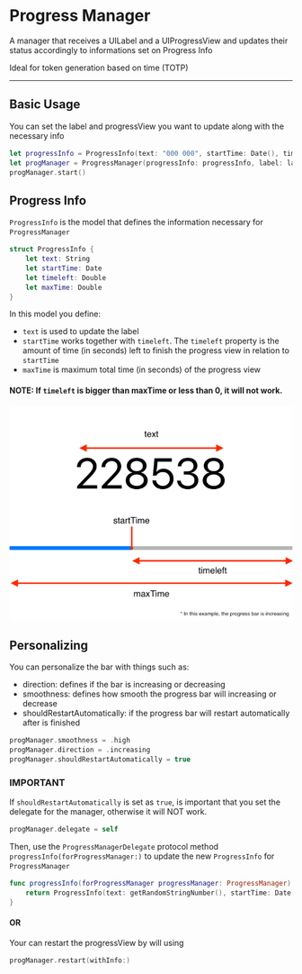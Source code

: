 #  Progress Manager
A manager that receives a UILabel and a UIProgressView and updates their status accordingly to informations set on Progress Info

Ideal for token generation based on time (TOTP)

---
## Basic Usage

You can set the label and progressView you want to update along with the necessary info

```swift
let progressInfo = ProgressInfo(text: "000 000", startTime: Date(), timeleft: 10.0, maxTime: 10.0)
let progManager = ProgressManager(progressInfo: progressInfo, label: label, progressView: progressView)
progManager.start()
```

## Progress Info

`ProgressInfo` is the model that defines the information necessary for `ProgressManager`

```swift
struct ProgressInfo {
    let text: String
    let startTime: Date
    let timeleft: Double
    let maxTime: Double
}
```

In this model you define:
- `text` is used to update the label
- `startTime` works together with `timeleft`. The `timeleft` property is the amount of time (in seconds) left to finish the progress view in relation to `startTime`
- `maxTime` is maximum total time (in seconds) of the progress view

#### NOTE: If `timeleft` is bigger than maxTime or less than 0, it will not work.

![ProgressInfo](progressManager_example_fig.png)

## Personalizing

You can personalize the bar with things such as:
- direction: defines if the bar is increasing or decreasing
- smoothness: defines how smooth the progress bar will increasing or decrease
- shouldRestartAutomatically: if the progress bar will restart automatically after is finished

```swift
progManager.smoothness = .high
progManager.direction = .increasing
progManager.shouldRestartAutomatically = true
```

### IMPORTANT

If `shouldRestartAutomatically` is set as `true`, is important that you set the delegate for the manager, otherwise it will NOT work.

```swift
progManager.delegate = self
```

Then, use the `ProgressManagerDelegate` protocol method `progressInfo(forProgressManager:)` to update the new `ProgressInfo` for `ProgressManager`

```swift
func progressInfo(forProgressManager progressManager: ProgressManager) -> ProgressInfo {
    return ProgressInfo(text: getRandomStringNumber(), startTime: Date(), timeleft: 9.0, maxTime: 10.0)
}
```

#### OR

Your can restart the progressView by will using

```swift
progManager.restart(withInfo:)
```
